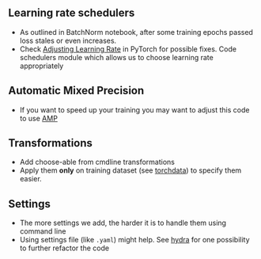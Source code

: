 ## Learning rate schedulers

- As outlined in BatchNorm notebook, after some training epochs passed loss stales
or even increases.
- Check [Adjusting Learning Rate](https://pytorch.org/docs/stable/optim.html#how-to-adjust-learning-rate)
in PyTorch for possible fixes. Code schedulers module which allows us to choose
learning rate appropriately

## Automatic Mixed Precision

- If you want to speed up your training you may want to adjust this code
to use [AMP](https://pytorch.org/docs/stable/notes/amp_examples.html)

## Transformations

- Add choose-able from cmdline transformations
- Apply them __only__ on training dataset (see [torchdata](https://github.com/szymonmaszke/torchdata))
to specify them easier.

## Settings

- The more settings we add, the harder it is to handle them using command line
- Using settings file (like `.yaml`) might help. See [hydra](https://github.com/facebookresearch/hydra)
for one possibility to further refactor the code
